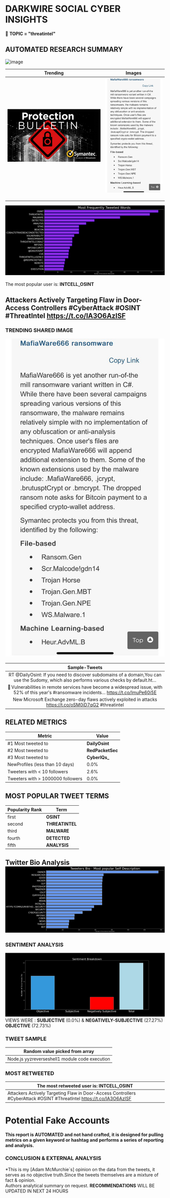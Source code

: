 # DARKWIRE SOCIAL CYBER INSIGHTS 
&#x1F34E; **TOPIC = "threatintel"**

## AUTOMATED RESEARCH SUMMARY
  ![image](darkLogo.png)   

|  Trending  |   Images | 
:-------------------------:|:-------------------------:
|  ![image](assets/threatintel/imageFile1.jpg)     <img width=200/> | ![image](assets/threatintel/imageFile2.jpg) <img width=200/> |   
 
 
![image](assets/threatintel/TWEETS.png)
<br></br>
The most popular user is: **INTCELL_OSINT**  
 

## Attackers Actively Targeting Flaw in Door-Access Controllers #CyberAttack #OSINT #ThreatIntel https://t.co/IA3O6AzISF 

  




### TRENDING SHARED IMAGE

![image](assets/threatintel/twitterPostedImage.png)



|                **Sample-Tweets**        |
| :-------------: |
| RT @DailyOsint: If you need to discover subdomains of a domain,You can use the Sudomy, which also performs various checks by default.ht… |
| 📡 Vulnerabilities in remote services have become a widespread issue, with 52% of this year's #ransomware incidents… https://t.co/ImuPe60i5E |
| New Microsoft Exchange zero-day flaws actively exploited in attacks https://t.co/oSM0iD7qG2 #threatintel |

## RELATED METRICS<br>
| Metric | Value |
| ------------- | ------------- |
| #1 Most tweeted to  | **DailyOsint** |
| #2 Most tweeted to  | **RedPacketSec** |
| #3 Most tweeted to  | **CyberIQs_** |
| NewProfiles (less than 10 days) | 0.0%  |
| Tweeters with < 10 followers  | 2.6%|
| Tweeters with > 1000000 followers  | 0.0%  |



## MOST POPULAR TWEET TERMS 


| Popularity Rank  | Term |
| ------------- | ------------- |
| first  | **OSINT**  |
| second  | **THREATINTEL**  |
| third  | **MALWARE** |
| fourth  | **DETECTED**  |
| fifth  | **ANALYSIS**  |


## Twitter Bio Analysis![image](assets/threatintel/BIO.png)
### SENTIMENT ANALYSIS
![image](assets/threatintel/sentiment.png)
VIEWS WERE : **SUBJECTIVE**  (0.0%) & **NEGATIVELY-SUBJECTIVE** (27.27%) **OBJECTIVE** (72.73%)

### TWEET SAMPLE 
| Random value picked from array |
| ------------- |
|Node.js yyzreverseshell1 module code execution | - https://t.co/LWjtCUO1dQ#CVE #Vulnerability #OSINT #ThreatIntel #Cyber |

### MOST RETWEETED 

| The most retweeted user is: **INTCELL_OSINT**  |
| ------------- |
| Attackers Actively Targeting Flaw in Door-Access Controllers #CyberAttack #OSINT #ThreatIntel https://t.co/IA3O6AzISF |

# Potential Fake Accounts
 

<b> This report is AUTOMATED and not hand crafted, it is designed for pulling metrics on a given keyword or hashtag and performs a series of reporting and analysis.</b>  
### CONCLUSION & EXTERNAL ANALYSIS

*This is my [Adam McMurchie`s] opinion on the data from the tweets, it serves as no objective truth.Since the tweets themselves are a mixture of fact & opinion.<br>
Authors analytical summary on request.
**RECOMMENDATIONS** WILL BE UPDATED IN NEXT  24 HOURS <br>